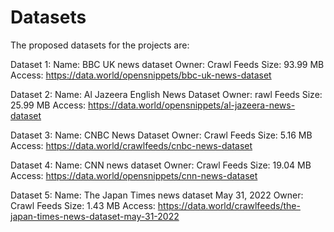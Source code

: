 # Datasets 

The proposed datasets for the projects are:

Dataset 1: 
Name: BBC UK news dataset
Owner: Crawl Feeds
Size: 93.99 MB
Access: https://data.world/opensnippets/bbc-uk-news-dataset 

Dataset 2:
Name: Al Jazeera English News Dataset
Owner: rawl Feeds
Size: 25.99 MB 
Access: https://data.world/opensnippets/al-jazeera-news-dataset 

Dataset 3:
Name: CNBC News Dataset 
Owner: Crawl Feeds 
Size: 5.16 MB
Access: https://data.world/crawlfeeds/cnbc-news-dataset 


Dataset 4:
Name: CNN news dataset
Owner: Crawl Feeds
Size: 19.04 MB
Access: https://data.world/opensnippets/cnn-news-dataset 

Dataset 5:
Name: The Japan Times news dataset May 31, 2022
Owner: Crawl Feeds
Size: 1.43 MB
Access: https://data.world/crawlfeeds/the-japan-times-news-dataset-may-31-2022 
